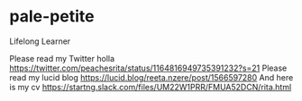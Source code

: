 # pale-petite
Lifelong Learner

Please read my Twitter holla https://twitter.com/peachesrita/status/1164816949735391232?s=21
Please read my lucid blog https://lucid.blog/reeta.nzere/post/1566597280
And here is my cv https://startng.slack.com/files/UM22W1PRR/FMUA52DCN/rita.html
